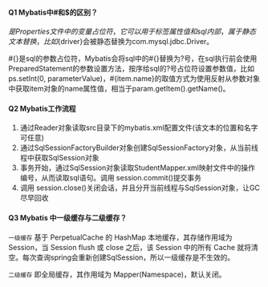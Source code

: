 #### Q1 Mybatis中#和$的区别？

${}是Properties文件中的变量占位符，它可以用于标签属性值和sql内部，属于静态文本替换，比如${driver}会被静态替换为com.mysql.jdbc.Driver。

\#{}是sql的参数占位符，Mybatis会将sql中的#{}替换为?号，在sql执行前会使用PreparedStatement的参数设置方法，按序给sql的?号占位符设置参数值，比如ps.setInt(0, parameterValue)，#{item.name}的取值方式为使用反射从参数对象中获取item对象的name属性值，相当于param.getItem().getName()。



#### Q2 Mybatis工作流程

1. 通过Reader对象读取src目录下的mybatis.xml配置文件(该文本的位置和名字可任意)
2. 通过SqlSessionFactoryBuilder对象创建SqlSessionFactory对象，从当前线程中获取SqlSession对象
3. 事务开始，通过SqlSession对象读取StudentMapper.xml映射文件中的操作编号，从而读取sql语句。调用 session.commit()提交事务
4. 调用 session.close()关闭会话，并且分开当前线程与SqlSession对象，让GC尽早回收



#### Q3 Mybatis 中一级缓存与二级缓存？

`一级缓存` 基于 PerpetualCache 的 HashMap 本地缓存，其存储作用域为 Session，当 Session flush 或 close 之后，该 Session 中的所有 Cache 就将清空。每次查询spring会重新创建SqlSession，所以一级缓存是不生效的。

`二级缓存` 即全局缓存，其作用域为 Mapper(Namespace)，默认关闭。

